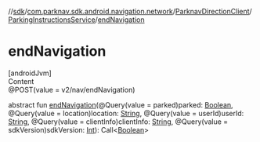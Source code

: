 //[sdk](../../../../index.md)/[com.parknav.sdk.android.navigation.network](../../index.md)/[ParknavDirectionClient](../index.md)/[ParkingInstructionsService](index.md)/[endNavigation](end-navigation.md)



# endNavigation  
[androidJvm]  
Content  
@POST(value = v2/nav/endNavigation)  
  
abstract fun [endNavigation](end-navigation.md)(@Query(value = parked)parked: [Boolean](https://kotlinlang.org/api/latest/jvm/stdlib/kotlin/-boolean/index.html), @Query(value = location)location: [String](https://developer.android.com/reference/kotlin/java/lang/String.html), @Query(value = userId)userId: [String](https://developer.android.com/reference/kotlin/java/lang/String.html), @Query(value = clientInfo)clientInfo: [String](https://developer.android.com/reference/kotlin/java/lang/String.html), @Query(value = sdkVersion)sdkVersion: [Int](https://kotlinlang.org/api/latest/jvm/stdlib/kotlin/-int/index.html)): Call<[Boolean](https://developer.android.com/reference/kotlin/java/lang/Boolean.html)>  



